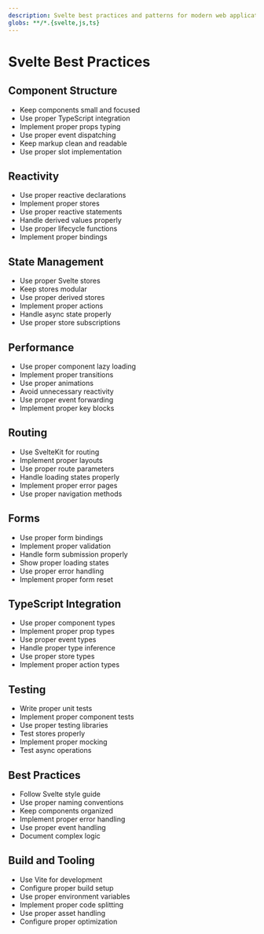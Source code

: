 ```yaml
---
description: Svelte best practices and patterns for modern web applications
globs: **/*.{svelte,js,ts}
---
```


# Svelte Best Practices

## Component Structure

- Keep components small and focused
- Use proper TypeScript integration
- Implement proper props typing
- Use proper event dispatching
- Keep markup clean and readable
- Use proper slot implementation

## Reactivity

- Use proper reactive declarations
- Implement proper stores
- Use proper reactive statements
- Handle derived values properly
- Use proper lifecycle functions
- Implement proper bindings

## State Management

- Use proper Svelte stores
- Keep stores modular
- Use proper derived stores
- Implement proper actions
- Handle async state properly
- Use proper store subscriptions

## Performance

- Use proper component lazy loading
- Implement proper transitions
- Use proper animations
- Avoid unnecessary reactivity
- Use proper event forwarding
- Implement proper key blocks

## Routing

- Use SvelteKit for routing
- Implement proper layouts
- Use proper route parameters
- Handle loading states properly
- Implement proper error pages
- Use proper navigation methods

## Forms

- Use proper form bindings
- Implement proper validation
- Handle form submission properly
- Show proper loading states
- Use proper error handling
- Implement proper form reset

## TypeScript Integration

- Use proper component types
- Implement proper prop types
- Use proper event types
- Handle proper type inference
- Use proper store types
- Implement proper action types

## Testing

- Write proper unit tests
- Implement proper component tests
- Use proper testing libraries
- Test stores properly
- Implement proper mocking
- Test async operations

## Best Practices

- Follow Svelte style guide
- Use proper naming conventions
- Keep components organized
- Implement proper error handling
- Use proper event handling
- Document complex logic

## Build and Tooling

- Use Vite for development
- Configure proper build setup
- Use proper environment variables
- Implement proper code splitting
- Use proper asset handling
- Configure proper optimization
